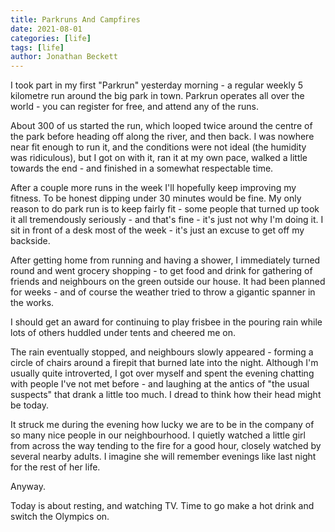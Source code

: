 ```yaml
---
title: Parkruns And Campfires
date: 2021-08-01
categories: [life]
tags: [life]
author: Jonathan Beckett
---
```


I took part in my first "Parkrun" yesterday morning - a regular weekly 5 kilometre run around the big park in town. Parkrun operates all over the world - you can register for free, and attend any of the runs.

About 300 of us started the run, which looped twice around the centre of the park before heading off along the river, and then back. I was nowhere near fit enough to run it, and the conditions were not ideal (the humidity was ridiculous), but I got on with it, ran it at my own pace, walked a little towards the end - and finished in a somewhat respectable time.

After a couple more runs in the week I'll hopefully keep improving my fitness. To be honest dipping under 30 minutes would be fine. My only reason to do park run is to keep fairly fit - some people that turned up took it all tremendously seriously - and that's fine - it's just not why I'm doing it. I sit in front of a desk most of the week - it's just an excuse to get off my backside.

After getting home from running and having a shower, I immediately turned round and went grocery shopping - to get food and drink for gathering of friends and neighbours on the green outside our house. It had been planned for weeks - and of course the weather tried to throw a gigantic spanner in the works.

I should get an award for continuing to play frisbee in the pouring rain while lots of others huddled under tents and cheered me on.

The rain eventually stopped, and neighbours slowly appeared - forming a circle of chairs around a firepit that burned late into the night. Although I'm usually quite introverted, I got over myself and spent the evening chatting with people I've not met before - and laughing at the antics of "the usual suspects" that drank a little too much. I dread to think how their head might be today.

It struck me during the evening how lucky we are to be in the company of so many nice people in our neighbourhood. I quietly watched a little girl from across the way tending to the fire for a good hour, closely watched by several nearby adults. I imagine she will remember evenings like last night for the rest of her life.

Anyway.

Today is about resting, and watching TV. Time to go make a hot drink and switch the Olympics on.